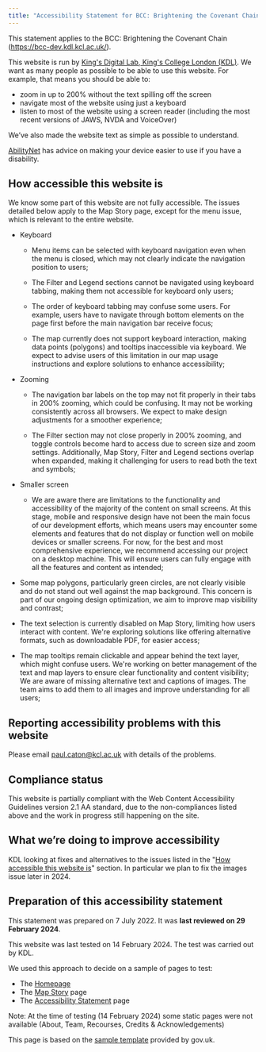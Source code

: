 ```yaml
---
title: "Accessibility Statement for BCC: Brightening the Covenant Chain"      
---
```


This statement applies to the BCC: Brightening the Covenant Chain (https://bcc-dev.kdl.kcl.ac.uk/).

This website is run by [King's Digital Lab, King's College London (KDL)](https://kdl.kcl.ac.uk). We want as many people as possible to be able to use this website. For example, that means you should be able to:

- zoom in up to 200% without the text spilling off the screen
- navigate most of the website using just a keyboard
- listen to most of the website using a screen reader (including the most recent versions of JAWS, NVDA and VoiceOver)

We’ve also made the website text as simple as possible to understand.

[AbilityNet](https://mcmw.abilitynet.org.uk/) has advice on making your device easier to use if you have a disability.

## <a id="how"></a>How accessible this website is

We know some part of this website are not fully accessible. The issues detailed below apply to the Map Story page, except for the menu issue, which is relevant to the entire website.

- Keyboard

  - Menu items can be selected with keyboard navigation even when the menu is closed, which may not clearly indicate the navigation position to users;

  - The Filter and Legend sections cannot be navigated using keyboard tabbing, making them not accessible for keyboard only users;

  - The order of keyboard tabbing may confuse some users. For example, users have to navigate through bottom elements on the page first before the main navigation bar receive focus;

  - The map currently does not support keyboard interaction, making data points (polygons) and tooltips inaccessible via keyboard. We expect to advise users of this limitation in our map usage instructions and explore solutions to enhance accessibility;

- Zooming

  - The navigation bar labels on the top may not fit properly in their tabs in 200% zooming, which could be confusing. It may not be working consistently across all browsers. We expect to make design adjustments for a smoother experience;

  - The Filter section may not close properly in 200% zooming, and toggle controls become hard to access due to screen size and zoom settings. Additionally, Map Story, Filter and Legend sections overlap when expanded, making it challenging for users to read both the text and symbols;

- Smaller screen

  - We are aware there are limitations to the functionality and accessibility of the majority of the content on small screens. At this stage, mobile and responsive design have not been the main focus of our development efforts, which means users may encounter some elements and features that do not display or function well on mobile devices or smaller screens. For now, for the best and most comprehensive experience, we recommend accessing our project on a desktop machine. This will ensure users can fully engage with all the features and content as intended;

- Some map polygons, particularly green circles, are not clearly visible and do not stand out well against the map background. This concern is part of our ongoing design optimization, we aim to improve map visibility and contrast;

- The text selection is currently disabled on Map Story, limiting how users interact with content. We're exploring solutions like offering alternative formats, such as downloadable PDF, for easier access;

- The map tooltips remain clickable and appear behind the text layer, which might confuse users. We're working on better management of the text and map layers to ensure clear functionality and content visibility;
We are aware of missing alternative text and captions of images. The team aims to add them to all images and improve understanding for all users;

## Reporting accessibility problems with this website

Please email paul.caton@kcl.ac.uk with details of the problems.

## Compliance status

This website is partially compliant with the Web Content Accessibility Guidelines version 2.1 AA standard, due to the non-compliances listed above and the work in progress still happening on the site.

## What we’re doing to improve accessibility

KDL looking at fixes and alternatives to the issues listed in the "<a href="#how">How accessible this website is</a>" section.
In particular we plan to fix the images issue later in 2024.

## Preparation of this accessibility statement

This statement was prepared on 7 July 2022. It was **last reviewed on 29 February 2024**.

This website was last tested on 14 February 2024. The test was carried out by KDL.

We used this approach to decide on a sample of pages to test:

- The <a href="/">Homepage</a>
- The <a href="/stories/">Map Story</a> page
- The <a href="/accessibility/">Accessibility Statement</a> page

Note: At the time of testing (14 February 2024) some static pages were not available (About, Team, Recourses, Credits & Acknowledgements)

This page is based on the [sample template](https://www.gov.uk/government/publications/sample-accessibility-statement/sample-accessibility-statement-for-a-fictional-public-sector-website) provided by gov.uk.
